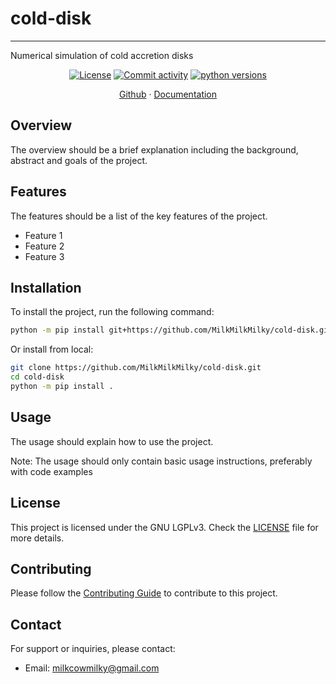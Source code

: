 # cold-disk

---

Numerical simulation of cold accretion disks


<div align="center">

[![License](https://img.shields.io/github/license/MilkMilkMilky/cold-disk)](https://github.com/MilkMilkMilky/cold-disk/blob/main/LICENSE)
[![Commit activity](https://img.shields.io/github/commit-activity/m/MilkMilkMilky/cold-disk)](https://github.com/MilkMilkMilky/cold-disk/commits/main)
[![python versions](https://img.shields.io/badge/python-%3E%3D3.10-blue)](https://github.com/MilkMilkMilky/cold-disk)
</div>


<div align="center">
    <a href="https://github.com/MilkMilkMilky/cold-disk">Github</a>
    ·
    <a href="https://MilkMilkMilky.github.io/cold-disk">Documentation</a>
</div>


## Overview

The overview should be a brief explanation including the background, abstract and goals of the project.

## Features

The features should be a list of the key features of the project.

- Feature 1
- Feature 2
- Feature 3

## Installation

To install the project, run the following command:

```bash
python -m pip install git+https://github.com/MilkMilkMilky/cold-disk.git
```

Or install from local:

```bash
git clone https://github.com/MilkMilkMilky/cold-disk.git
cd cold-disk
python -m pip install .
```

## Usage

The usage should explain how to use the project.

Note: The usage should only contain basic usage instructions, preferably with code examples

## License

This project is licensed under the GNU LGPLv3.
Check the [LICENSE](LICENSE) file for more details.

## Contributing

Please follow the [Contributing Guide](https://github.com/MilkMilkMilky/cold-disk/blob/main/CONTRIBUTING.md) to contribute to this project.

## Contact

For support or inquiries, please contact:

- Email: milkcowmilky@gmail.com
